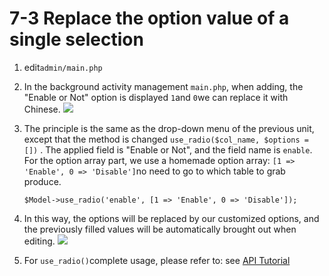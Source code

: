# 7-3 Replace the option value of a single selection

1. edit`admin/main.php`
2. In the background activity management `main.php`, when adding, the "Enable or Not" option is displayed `1`and `0`we can replace it with Chinese. ![](https://campus-xoops.tn.edu.tw/uploads/tad_book3/image/47/%E7%81%AB%E7%8B%90%E6%88%AA%E5%9B%BE_2020-05-28T06-42-18.063Z.png)
3. The principle is the same as the drop-down menu of the previous unit, except that the method is changed `use_radio($col_name, $options = [])` . The applied field is "Enable or Not", and the field name is `enable`. For the option array part, we use a homemade option array: `[1 => 'Enable', 0 => 'Disable']`no need to go to which table to grab produce.

   ```text
   $Model->use_radio('enable', [1 => 'Enable', 0 => 'Disable']);
   ```

4. In this way, the options will be replaced by our customized options, and the previously filled values ​​will be automatically brought out when editing. ![](https://campus-xoops.tn.edu.tw/uploads/tad_book3/image/47/%E7%81%AB%E7%8B%90%E6%88%AA%E5%9B%BE_2020-05-28T06-48-13.699Z.png)
5. For `use_radio()`complete usage, please refer to: see [API Tutorial](https://xoops.gitbook.io/jill-lazy-framework-api/3.tadmoddata-class/3-4-form-component/3-4-2-single-selection-box-use_radio-usdcol_name-usdoptions)

